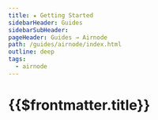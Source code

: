 ```yaml
---
title: ★ Getting Started
sidebarHeader: Guides
sidebarSubHeader:
pageHeader: Guides → Airnode
path: /guides/airnode/index.html
outline: deep
tags:
  - airnode
---
```


<PageHeader/>

# {{$frontmatter.title}}
